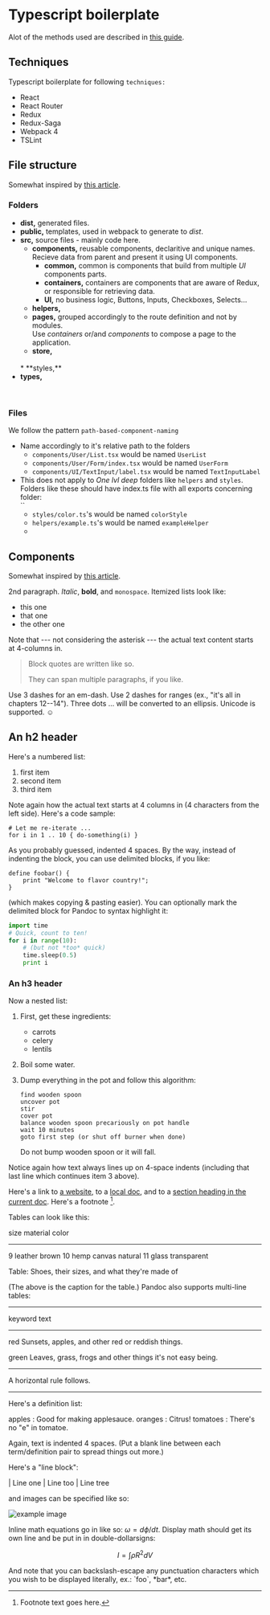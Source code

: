 Typescript boilerplate
============


Alot of the methods used are described in [this guide](https://github.com/piotrwitek/react-redux-typescript-guide).

Techniques
------------

Typescript boilerplate for following `techniques:`

  * React
  * React Router
  * Redux
  * Redux-Saga
  * Webpack 4
  * TSLint

File structure
------------
Somewhat inspired by [this article](https://hackernoon.com/structuring-projects-and-naming-components-in-react-1261b6e18d76).

### Folders ### 

  * **dist,** generated files.
  * **public,** templates, used in webpack to generate to *dist*.
  * **src,** source files - mainly code here.
    * **components,** reusable components, declaritive and unique names. <br/>Recieve data from parent and present it using UI components.
      * **common,** common is components that build from multiple *UI* components parts.
      * **containers,** containers are components that are aware of Redux, <br/>or responsible for retrieving data.
      * **UI,** no business logic, Buttons, Inputs, Checkboxes, Selects...
    * **helpers,**
    * **pages,** grouped accordingly to the route definition and not by modules.
    <br/>Use *containers* or/and *components* to compose a page to the application.
    * **store,** 
    <br/> 
    * **styles,**
    <br/>
  * **types,**
  <br/>

### Files ###

We follow the pattern `path-based-component-naming`
  * Name accordingly to it's relative path to the folders
    * `components/User/List.tsx` would be named `UserList`
    * `components/User/Form/index.tsx` would be named `UserForm`
    * `components/UI/TextInput/label.tsx` would be named `TextInputLabel`
  * This does not apply to *One lvl deep*  folders like `helpers` and `styles`.
  <br/> Folders like these should have index.ts file with all exports concerning folder:
  <br/> ``
    * `styles/color.ts`'s would be named `colorStyle` 
    * `helpers/example.ts`'s would be named `exampleHelper`
    * 


Components
------------
Somewhat inspired by [this article](https://github.com/piotrwitek/react-redux-typescript-guide).





2nd paragraph. *Italic*, **bold**, and `monospace`. Itemized lists
look like:

  * this one
  * that one
  * the other one

Note that --- not considering the asterisk --- the actual text
content starts at 4-columns in.

> Block quotes are
> written like so.
>
> They can span multiple paragraphs,
> if you like.

Use 3 dashes for an em-dash. Use 2 dashes for ranges (ex., "it's all
in chapters 12--14"). Three dots ... will be converted to an ellipsis.
Unicode is supported. ☺



An h2 header
------------

Here's a numbered list:

 1. first item
 2. second item
 3. third item

Note again how the actual text starts at 4 columns in (4 characters
from the left side). Here's a code sample:

    # Let me re-iterate ...
    for i in 1 .. 10 { do-something(i) }

As you probably guessed, indented 4 spaces. By the way, instead of
indenting the block, you can use delimited blocks, if you like:

~~~
define foobar() {
    print "Welcome to flavor country!";
}
~~~

(which makes copying & pasting easier). You can optionally mark the
delimited block for Pandoc to syntax highlight it:

~~~python
import time
# Quick, count to ten!
for i in range(10):
    # (but not *too* quick)
    time.sleep(0.5)
    print i
~~~



### An h3 header ###

Now a nested list:

 1. First, get these ingredients:

      * carrots
      * celery
      * lentils

 2. Boil some water.

 3. Dump everything in the pot and follow
    this algorithm:

        find wooden spoon
        uncover pot
        stir
        cover pot
        balance wooden spoon precariously on pot handle
        wait 10 minutes
        goto first step (or shut off burner when done)

    Do not bump wooden spoon or it will fall.

Notice again how text always lines up on 4-space indents (including
that last line which continues item 3 above).

Here's a link to [a website](http://foo.bar), to a [local
doc](local-doc.html), and to a [section heading in the current
doc](#an-h2-header). Here's a footnote [^1].

[^1]: Footnote text goes here.

Tables can look like this:

size  material      color
----  ------------  ------------
9     leather       brown
10    hemp canvas   natural
11    glass         transparent

Table: Shoes, their sizes, and what they're made of

(The above is the caption for the table.) Pandoc also supports
multi-line tables:

--------  -----------------------
keyword   text
--------  -----------------------
red       Sunsets, apples, and
          other red or reddish
          things.

green     Leaves, grass, frogs
          and other things it's
          not easy being.
--------  -----------------------

A horizontal rule follows.

***

Here's a definition list:

apples
  : Good for making applesauce.
oranges
  : Citrus!
tomatoes
  : There's no "e" in tomatoe.

Again, text is indented 4 spaces. (Put a blank line between each
term/definition pair to spread things out more.)

Here's a "line block":

| Line one
|   Line too
| Line tree

and images can be specified like so:

![example image](example-image.jpg "An exemplary image")

Inline math equations go in like so: $\omega = d\phi / dt$. Display
math should get its own line and be put in in double-dollarsigns:

$$I = \int \rho R^{2} dV$$

And note that you can backslash-escape any punctuation characters
which you wish to be displayed literally, ex.: \`foo\`, \*bar\*, etc.